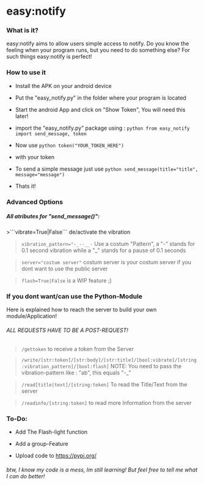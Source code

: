 <h1>easy:notify</h1>

<h3>What is it?</h3>
easy:notify aims to allow users simple access to notify.
Do you know the feeling when your program runs, but you need to do something else? For such things easy:notify is perfect!


<h3>How to use it</h3>

- Install the APK on your android device


- Put the "easy_notify.py" in the folder where your program is located


- Start the android App and click on "Show Token", You will need this later!


- import the "easy_notify.py" package using :
        ```python
        from easy_notify import send_message, token
        ```


- Now use 
        ```python
        token("YOUR_TOKEN_HERE")
        ``` 
  

- with your token


- To send a simple message just use 
        ```python
        send_message(title="title", message="message")
        ```
- Thats it!

<h3>Advanced Options</h3>
<h5>All atributes for "send_message()":</h5>
>```vibrate=True|False```  de/activate the vibration

>````vibration_pattern="-_--__-```` Use a costum "Pattern", a "-" stands for 0.1 second vibration while a "_" stands for a pause of 0.1 seconds

>````server="costum server"```` costum server is your costum server if you dont want to use the public server

>````flash=True|False```` is a WIP feature ;)


<h3>If you dont want/can use the Python-Module</h3>
Here is explained how to reach the server to build your own module/Application!

<h6>ALL REQUESTS HAVE TO BE A POST-REQUEST!</h6>

>```/gettoken``` 
to receive a token from the Server

>```/write/[str:token]/[str:body]/[str:title]/[bool:vibrate]/[string:vibration_pattern]/[bool:flash]```
> NOTE: You need to pass the vibration-pattern like : "ab", this equals "-_"

>```/read[title|text]/[string:token]``` To read the Title/Text from the server

>```/readinfo/[string:token]``` to read more Information from the server


<h3>To-Do:</h3>

- Add The Flash-light function


- Add a group-Feature


- Upload code to https://pypi.org/

<h6>btw, I know my code is a mess, Im still learning! But feel free to tell me what I can do better!</h6>
